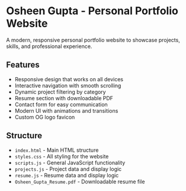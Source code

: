 # Osheen Gupta - Personal Portfolio Website

A modern, responsive personal portfolio website to showcase projects, skills, and professional experience.

## Features

- Responsive design that works on all devices
- Interactive navigation with smooth scrolling
- Dynamic project filtering by category
- Resume section with downloadable PDF
- Contact form for easy communication
- Modern UI with animations and transitions
- Custom OG logo favicon

## Structure

- `index.html` - Main HTML structure
- `styles.css` - All styling for the website
- `scripts.js` - General JavaScript functionality
- `projects.js` - Project data and display logic
- `resume.js` - Resume data and display logic
- `Osheen_Gupta_Resume.pdf` - Downloadable resume file
